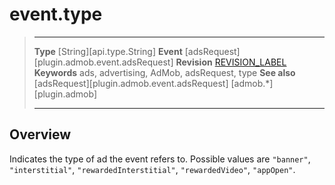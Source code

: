 # event.type

> --------------------- ------------------------------------------------------------------------------------------
> __Type__              [String][api.type.String]
> __Event__             [adsRequest][plugin.admob.event.adsRequest]
> __Revision__          [REVISION_LABEL](REVISION_URL)
> __Keywords__          ads, advertising, AdMob, adsRequest, type
> __See also__			[adsRequest][plugin.admob.event.adsRequest]
>						[admob.*][plugin.admob]
> --------------------- ------------------------------------------------------------------------------------------

## Overview

Indicates the type of ad the event refers to. Possible values are `"banner"`, `"interstitial"`, `"rewardedInterstitial"`, `"rewardedVideo"`, `"appOpen"`.
